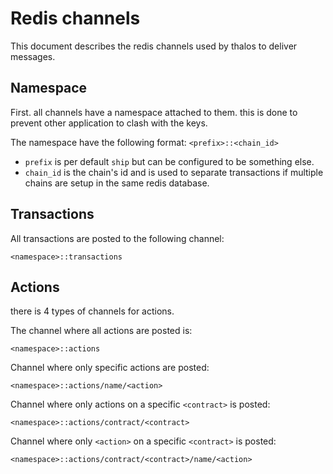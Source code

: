 # Redis channels

This document describes the redis channels used by thalos to deliver messages.

## Namespace

First. all channels have a namespace attached to them. this is done to prevent other application to clash with the keys.

The namespace have the following format: `<prefix>::<chain_id>`

* `prefix` is per default `ship` but can be configured to be something else.
* `chain_id` is the chain's id and is used to separate transactions if multiple chains are setup in the same redis database.

## Transactions

All transactions are posted to the following channel:

`<namespace>::transactions`

## Actions

there is 4 types of channels for actions.

The channel where all actions are posted is:

`<namespace>::actions`

Channel where only specific actions are posted:

`<namespace>::actions/name/<action>`

Channel where only actions on a specific `<contract>` is posted:

`<namespace>::actions/contract/<contract>`

Channel where only `<action>` on a specific `<contract>` is posted:

`<namespace>::actions/contract/<contract>/name/<action>`